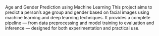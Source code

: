 Age and Gender Prediction using Machine Learning This project aims to predict a person’s age group and gender based on facial images using machine learning and deep learning techniques. It provides a complete pipeline — from data preprocessing and model training to evaluation and inference — designed for both experimentation and practical use.
